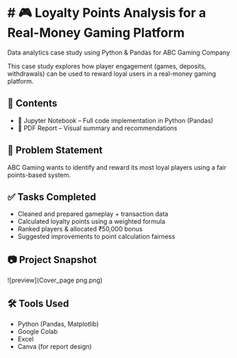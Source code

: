 # # 🎮 Loyalty Points Analysis for a Real-Money Gaming Platform

Data analytics case study using Python &amp; Pandas for ABC Gaming Company

This case study explores how player engagement (games, deposits, withdrawals) can be used to reward loyal users in a real-money gaming platform.

## 📁 Contents
- 📓 Jupyter Notebook – Full code implementation in Python (Pandas)
- 📄 PDF Report – Visual summary and recommendations

## 📌 Problem Statement
ABC Gaming wants to identify and reward its most loyal players using a fair points-based system.

## ✅ Tasks Completed
- Cleaned and prepared gameplay + transaction data
- Calculated loyalty points using a weighted formula
- Ranked players & allocated ₹50,000 bonus
- Suggested improvements to point calculation fairness

## 📷 Project Snapshot
![preview](Cover_page png.png)

## 🛠 Tools Used
- Python (Pandas, Matplotlib)
- Google Colab
- Excel
- Canva (for report design)
